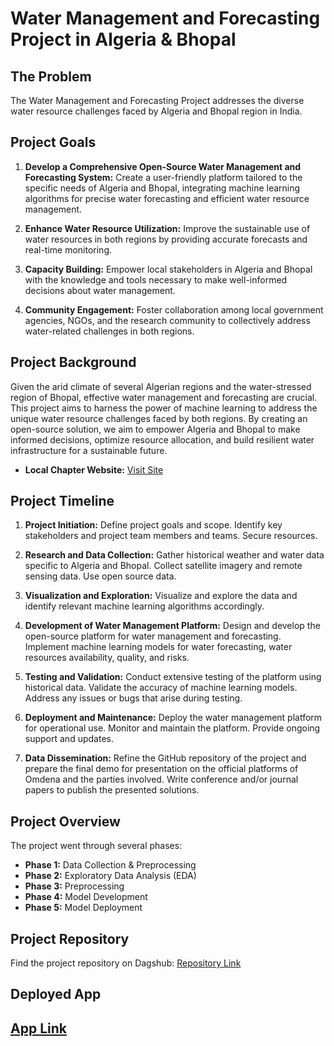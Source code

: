 # Water Management and Forecasting Project in Algeria & Bhopal

## The Problem
The Water Management and Forecasting Project addresses the diverse water resource challenges faced by Algeria and Bhopal region in India.

## Project Goals
1. **Develop a Comprehensive Open-Source Water Management and Forecasting System:**
   Create a user-friendly platform tailored to the specific needs of Algeria and Bhopal, integrating machine learning algorithms for precise water forecasting and efficient water resource management.
   
2. **Enhance Water Resource Utilization:**
   Improve the sustainable use of water resources in both regions by providing accurate forecasts and real-time monitoring.
   
3. **Capacity Building:**
   Empower local stakeholders in Algeria and Bhopal with the knowledge and tools necessary to make well-informed decisions about water management.
   
4. **Community Engagement:**
   Foster collaboration among local government agencies, NGOs, and the research community to collectively address water-related challenges in both regions.

## Project Background
Given the arid climate of several Algerian regions and the water-stressed region of Bhopal, effective water management and forecasting are crucial. This project aims to harness the power of machine learning to address the unique water resource challenges faced by both regions. By creating an open-source solution, we aim to empower Algeria and Bhopal to make informed decisions, optimize resource allocation, and build resilient water infrastructure for a sustainable future.

- **Local Chapter Website:** [Visit Site](https://www.omdena.com/chapter-challenges/open-source-water-management-and-forecasting-project-in-algeria-and-bhopal)

## Project Timeline
1. **Project Initiation:** Define project goals and scope. Identify key stakeholders and project team members and teams. Secure resources.
   
2. **Research and Data Collection:** Gather historical weather and water data specific to Algeria and Bhopal. Collect satellite imagery and remote sensing data. Use open source data.
   
3. **Visualization and Exploration:** Visualize and explore the data and identify relevant machine learning algorithms accordingly.
   
4. **Development of Water Management Platform:** Design and develop the open-source platform for water management and forecasting. Implement machine learning models for water forecasting, water resources availability, quality, and risks.
   
5. **Testing and Validation:** Conduct extensive testing of the platform using historical data. Validate the accuracy of machine learning models. Address any issues or bugs that arise during testing.
   
6. **Deployment and Maintenance:** Deploy the water management platform for operational use. Monitor and maintain the platform. Provide ongoing support and updates.
   
7. **Data Dissemination:** Refine the GitHub repository of the project and prepare the final demo for presentation on the official platforms of Omdena and the parties involved. Write conference and/or journal papers to publish the presented solutions.

## Project Overview
The project went through several phases:
- **Phase 1:** Data Collection & Preprocessing
- **Phase 2:** Exploratory Data Analysis (EDA)
- **Phase 3:** Preprocessing
- **Phase 4:** Model Development
- **Phase 5:** Model Deployment

## Project Repository
Find the project repository on Dagshub: [Repository Link](https://dagshub.com/Omdena/AlgeriaBhopal_WaterManagementandForecasting)

## Deployed App
[App Link](https://omdena-algeria-bhopal-streamlit-app.onrender.com/)
---
